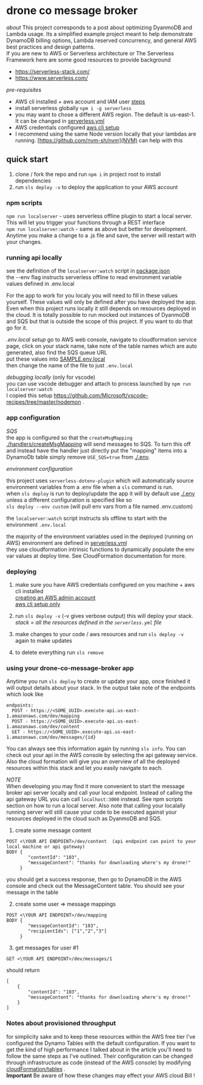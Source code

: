 # drone co message broker
*about*
This project corresponds to a post about optimizing DyanmoDB and Lambda usage. Its a simplified example project meant to help demonstrate DynamoDB billing options, Lambda reserved concurrency, and general AWS best practices and design patterns.    
If you are new to AWS or Serverless architecture or The Serverless Framework here are some good resources to provide background   
- https://serverless-stack.com/
- https://www.serverless.com/

_pre-requisites_

- AWS cli installed + aws account and IAM user [steps](https://serverless-stack.com/chapters/create-an-aws-account.html)
- install serverless globally `npm i -g serverless`
- you may want to chose a different AWS region. The default is us-east-1. It can be changed in [serverless.yml](serverless.yml)
- AWS credentials configured  [aws cli setup](https://serverless-stack.com/chapters/configure-the-aws-cli.html)
- I recommend using the same Node version locally that your lambdas are running. [https://github.com/nvm-sh/nvm](NVM) can help with this 

## quick start

1. clone / fork the repo and run `npm i` in project root to install dependencies
1. run `sls deploy -v` to deploy the application to your AWS account

### npm scripts

`npm run localserver` - uses serverless offline plugin to start a local server. This will let you trigger your functions through a REST interface     
`npm run localserver:watch` - same as above but better for development. Anytime you make a change to a .js file and save, the server will restart with your changes. 

### running api locally

see the definition of the `localserver:watch` script in [package.json](./package.json)    
the --env flag instructs serverless offline to read environment variable values defined in .env.local  

For the app to work for you localy you will need to fill in these values yourself. These values will only be defined after you have deployed the app. Even when this project runs locally it still depends on resources deployed in the cloud. It is totally possible to run mocked out instances of DyanmoDB and SQS but that is outside the scope of this project. If you want to do that go for it. 

*.env.local setup*
go to AWS web console, navigate to cloudformation service page, click on your stack name, take note of the table names which are auto generated, also find the SQS queue URL    
put these values into [SAMPLE.env.local](./SAMPLE.env.local)   
then change the name of the file to just `.env.local`

*debugging locally*
(only for vscode)  
you can use vscode debugger and attach to process launched by `npm run localserver:watch`  
I copied this setup https://github.com/Microsoft/vscode-recipes/tree/master/nodemon . 

### app configuration

_SQS_   
the app is configured so that the `createMsgMapping` [./handlers/createMsgMapping](handler) will send messages to SQS. To turn this off and instead have the handler just directly put the "mapping" items into a DynamoDb table simply remove `USE_SQS=true` from [./.env](.env).

*environment configuration*    

this project uses `serverless-dotenv-plugin` which will automatically source environment variables from a .env file when a `sls` command is run.    
when `sls deploy` is run to deploy/update the app it will by default use [./.env](.env) unless a different configuration is specified like so    
`sls deploy --env custom` (will pull env vars from a file named .env.custom)    

the `localserver:watch` script instructs sls offline to start with the environment `.env.local`

the majority of the environment variables used in the deployed (running on AWS) environment are defined in [serverless.yml](serverless.yml)   
they use cloudformation intrinsic functions to dynamically populate the env var values at deploy time. See CloudFormation documentation for more. 

### deploying

1. make sure you have AWS credentials configured on you machine + aws cli installed  
   [creating an AWS admin account](https://serverless-stack.com/chapters/create-an-aws-account.html)  
   [aws cli setup only](https://serverless-stack.com/chapters/configure-the-aws-cli.html)

1. run `sls deploy -v` (-v gives verbose output) this will deploy your stack.  
   _stack = all the resources defined in the `serverless.yml` file_

1. make changes to your code / aws resources and run `sls deploy -v` again to make updates

1. to delete everything run `sls remove`

### using your drone-co-message-broker app

Anytime you run `sls deploy` to create or update your app, once finished it will output details about your stack. In the output take note of the endpoints which look like

```
endpoints:
  POST - https://<SOME_UUID>.execute-api.us-east-1.amazonaws.com/dev/mapping
  POST - https://<SOME_UUID>.execute-api.us-east-1.amazonaws.com/dev/content
  GET - https://<SOME_UUID>.execute-api.us-east-1.amazonaws.com/dev/messages/{id}
```

You can always see this information again by running `sls info`. You can check out your api in the AWS console by selecting the api gateway service. Also the cloud formation will give you an overview of all the deployed resources within this stack and let you easily navigate to each.

*NOTE*  
When developing you may find it more convenient to start the message broker api server locally and call your local endpoint. Instead of calling the api gateway URL you can call `localhost:3000` instead. See npm scripts section on how to run a local server. Also note that calling your localally running server will still cause your code to be executed against your resources deployed in the cloud such as DyanmoDB and SQS.

1. create some message content

```
POST <\YOUR API ENDPOINT>/dev/content  (api endpoint can point to your local machine or api gateway)
BODY {
	    "contentId": "103",
	    "messageContent": "thanks for downloading where's my drone!"
     }
```

you should get a success response, then go to DynamoDB in the AWS console and check out the MessageContent table. You should see your message in the table

2. create some user => message mappings

```
POST <\YOUR API ENDPOINT>/dev/mapping
BODY {
        "messageContentId": "103",
        "recipientIds": ["1","2","3"]
     }
```

3. get messages for user #1

```
GET <\YOUR API ENDPOINT>/dev/messages/1
```

should return

```
[
    {
        "contentId": "103",
        "messageContent": "thanks for downloading where's my drone!"
    }
]
```

### Notes about provisioned throughput

for simplicity sake and to keep these resources within the AWS free tier I've configured the Dynamo Tables with the default configuration. If you want to get the kind of high performance I talked about in the article you'll need to follow the same steps as I've outlined. Their configuration can be changed through infrastructure as code (instead of the AWS console) by modifying [cloudFormation/tables](./cloudFormation/tables) .  
**Important** Be aware of how these changes may effect your AWS cloud Bill ! 